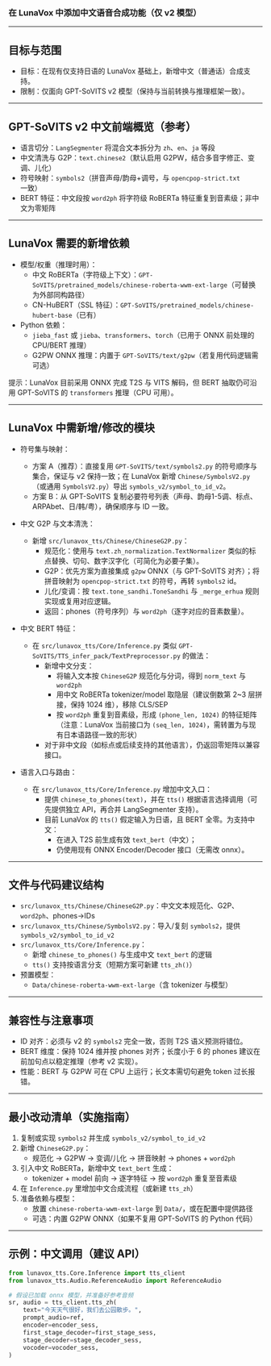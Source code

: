 ### 在 LunaVox 中添加中文语音合成功能（仅 v2 模型）

---

## 目标与范围
- 目标：在现有仅支持日语的 LunaVox 基础上，新增中文（普通话）合成支持。
- 限制：仅面向 GPT-SoVITS v2 模型（保持与当前转换与推理框架一致）。

---

## GPT-SoVITS v2 中文前端概览（参考）
- 语言切分：`LangSegmenter` 将混合文本拆分为 `zh`、`en`、`ja` 等段
- 中文清洗与 G2P：`text.chinese2`（默认启用 G2PW，结合多音字修正、变调、儿化）
- 符号映射：`symbols2`（拼音声母/韵母+调号，与 `opencpop-strict.txt` 一致）
- BERT 特征：中文段按 `word2ph` 将字符级 RoBERTa 特征重复到音素级；非中文为零矩阵

---

## LunaVox 需要的新增依赖
- 模型/权重（推理时用）：
  - 中文 RoBERTa（字符级上下文）：`GPT-SoVITS/pretrained_models/chinese-roberta-wwm-ext-large`（可替换为外部同构路径）
  - CN-HuBERT（SSL 特征）：`GPT-SoVITS/pretrained_models/chinese-hubert-base`（已有）
- Python 依赖：
  - `jieba_fast` 或 `jieba`、`transformers`、`torch`（已用于 ONNX 前处理的 CPU/BERT 推理）
  - G2PW ONNX 推理：内置于 `GPT-SoVITS/text/g2pw`（若复用代码逻辑需可选）

提示：LunaVox 目前采用 ONNX 完成 T2S 与 VITS 解码，但 BERT 抽取仍可沿用 GPT-SoVITS 的 `transformers` 推理（CPU 可用）。

---

## LunaVox 中需新增/修改的模块
- 符号集与映射：
  - 方案 A（推荐）：直接复用 `GPT-SoVITS/text/symbols2.py` 的符号顺序与集合，保证与 v2 保持一致；在 LunaVox 新增 `Chinese/SymbolsV2.py`（或通用 `SymbolsV2.py`）导出 `symbols_v2/symbol_to_id_v2`。
  - 方案 B：从 GPT-SoVITS 复制必要符号列表（声母、韵母1-5调、标点、ARPAbet、日/韩/粤），确保顺序与 ID 一致。

- 中文 G2P 与文本清洗：
  - 新增 `src/lunavox_tts/Chinese/ChineseG2P.py`：
    - 规范化：使用与 `text.zh_normalization.TextNormalizer` 类似的标点替换、切句、数字汉字化（可简化为必要子集）。
    - G2P：优先方案为直接集成 `g2pw` ONNX（与 GPT-SoVITS 对齐）；将拼音映射为 `opencpop-strict.txt` 的符号，再转 `symbols2` id。
    - 儿化/变调：按 `text.tone_sandhi.ToneSandhi` 与 `_merge_erhua` 规则实现或复用对应逻辑。
    - 返回：phones（符号序列）与 `word2ph`（逐字对应的音素数量）。

- 中文 BERT 特征：
  - 在 `src/lunavox_tts/Core/Inference.py` 类似 `GPT-SoVITS/TTS_infer_pack/TextPreprocessor.py` 的做法：
    - 新增中文分支：
      - 将输入文本按 `ChineseG2P` 规范化与分词，得到 `norm_text` 与 `word2ph`
      - 用中文 RoBERTa tokenizer/model 取隐层（建议倒数第 2~3 层拼接，保持 1024 维），移除 CLS/SEP
      - 按 `word2ph` 重复到音素级，形成 `(phone_len, 1024)` 的特征矩阵（注意：LunaVox 当前接口为 `(seq_len, 1024)`，需转置为与现有日本语路径一致的形状）
    - 对于非中文段（如标点或后续支持的其他语言），仍返回零矩阵以兼容接口。

- 语言入口与路由：
  - 在 `src/lunavox_tts/Core/Inference.py` 增加中文入口：
    - 提供 `chinese_to_phones(text)`，并在 `tts()` 根据语言选择调用（可先提供独立 API，再合并 LangSegmenter 支持）。
    - 目前 LunaVox 的 `tts()` 假定输入为日语，且 BERT 全零。为支持中文：
      - 在进入 T2S 前生成有效 `text_bert`（中文）；
      - 仍使用现有 ONNX Encoder/Decoder 接口（无需改 onnx）。

---

## 文件与代码建议结构
- `src/lunavox_tts/Chinese/ChineseG2P.py`：中文文本规范化、G2P、`word2ph`、phones→IDs
- `src/lunavox_tts/Chinese/SymbolsV2.py`：导入/复刻 `symbols2`，提供 `symbols_v2/symbol_to_id_v2`
- `src/lunavox_tts/Core/Inference.py`：
  - 新增 `chinese_to_phones()` 与生成中文 `text_bert` 的逻辑
  - `tts()` 支持按语言分支（短期方案可新建 `tts_zh()`）
- 预置模型：
  - `Data/chinese-roberta-wwm-ext-large`（含 tokenizer 与模型）

---

## 兼容性与注意事项
- ID 对齐：必须与 v2 的 `symbols2` 完全一致，否则 T2S 语义预测将错位。
- BERT 维度：保持 1024 维并按 phones 对齐；长度小于 6 的 phones 建议在前加句点以稳定推理（参考 v2 实现）。
- 性能：BERT 与 G2PW 可在 CPU 上运行；长文本需切句避免 token 过长报错。

---

## 最小改动清单（实施指南）
1) 复制或实现 `symbols2` 并生成 `symbols_v2/symbol_to_id_v2`
2) 新增 `ChineseG2P.py`：
   - 规范化 → G2PW → 变调/儿化 → 拼音映射 → phones + `word2ph`
3) 引入中文 RoBERTa，新增中文 `text_bert` 生成：
   - tokenizer + model 前向 → 逐字特征 → 按 `word2ph` 重复至音素级
4) 在 `Inference.py` 里增加中文合成流程（或新建 `tts_zh`）
5) 准备依赖与模型：
   - 放置 `chinese-roberta-wwm-ext-large` 到 `Data/`，或在配置中提供路径
   - 可选：内置 G2PW ONNX（如果不复用 GPT-SoVITS 的 Python 代码）

---

## 示例：中文调用（建议 API）
```python
from lunavox_tts.Core.Inference import tts_client
from lunavox_tts.Audio.ReferenceAudio import ReferenceAudio

# 假设已加载 onnx 模型，并准备好参考音频
sr, audio = tts_client.tts_zh(
    text="今天天气很好，我们去公园散步。",
    prompt_audio=ref,
    encoder=encoder_sess,
    first_stage_decoder=first_stage_sess,
    stage_decoder=stage_decoder_sess,
    vocoder=vocoder_sess,
)
```

